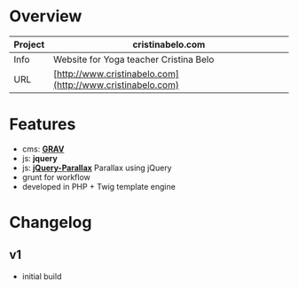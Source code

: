 # Overview

Project | cristinabelo.com
--- | ---
Info | Website for Yoga teacher Cristina Belo
URL | [http://www.cristinabelo.com](http://www.cristinabelo.com)

# Features
- cms: [**GRAV**](http://getgrav.org/)
- js: **jquery**
- js: [**jQuery-Parallax**](https://github.com/IanLunn/jQuery-Parallax/) Parallax using jQuery
- grunt for workflow
- developed in PHP + Twig template engine

# Changelog

## v1
- initial build

